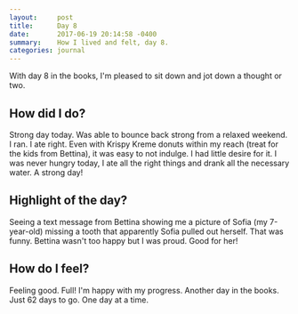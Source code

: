 ```yaml
---
layout:     post
title:      Day 8
date:       2017-06-19 20:14:58 -0400
summary:    How I lived and felt, day 8.
categories: journal
---
```


With day 8 in the books, I'm pleased to sit down and jot down a thought or two.

## How did I do?

Strong day today. Was able to bounce back strong from a relaxed weekend. I ran. I ate right. Even with Krispy Kreme donuts within my reach (treat for the kids from Bettina), it was easy to not indulge. I had little desire for it. I was never hungry today, I ate all the right things and drank all the necessary water. A strong day!

## Highlight of the day?

Seeing a text message from Bettina showing me a picture of Sofia (my 7-year-old) missing a tooth that apparently Sofia pulled out herself. That was funny. Bettina wasn't too happy but I was proud. Good for her!

## How do I feel?

Feeling good. Full! I'm happy with my progress. Another day in the books. Just 62 days to go. One day at a time.
